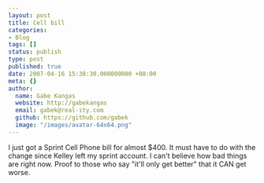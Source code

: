 ```yaml
---
layout: post
title: Cell bill
categories:
- Blog
tags: []
status: publish
type: post
published: true
date: 2007-04-16 15:38:30.000000000 +00:00
meta: {}
author:
  name: Gabe Kangas
  website: http://gabekangas
  email: gabek@real-ity.com
  github: https://github.com/gabek
  image: "/images/avatar-64x64.png"
---
```

I just got a Sprint Cell Phone bill for almost \$400. It must have to do with the change since Kelley left my sprint account. I can\'t believe how bad things are right now. Proof to those who say \"it\'ll only get better\" that it CAN get worse.
